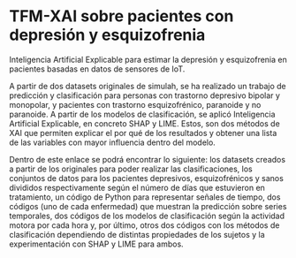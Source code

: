 # TFM-XAI sobre pacientes con depresión y esquizofrenia
Inteligencia Artificial Explicable para estimar la depresión y esquizofrenia en pacientes basadas en datos de sensores de IoT. 


A partir de dos datasets originales de simulah, se ha realizado un trabajo de predicción y clasificación para personas con trastorno depresivo bipolar y monopolar, y pacientes con trastorno esquizofrénico, paranoide y no paranoide. A partir de los modelos de clasificación, se aplicó Inteligencia Artificial Explicable, en concreto SHAP y LIME. Estos, son dos métodos de XAI que permiten explicar el por qué de los resultados y obtener una lista de las variables con mayor influencia dentro del modelo. 

Dentro de este enlace se podrá encontrar lo siguiente: los datasets creados a partir de los originales para poder realizar las clasificaciones, los conjuntos de datos para los pacientes depresivos, esquizofrénicos y sanos divididos respectivamente según el número de días que estuvieron en tratamiento, un código de Python para representar señales de tiempo, dos códigos (uno de cada enfermedad) que muestran la predicción sobre series temporales, dos códigos de los modelos de clasificación según la actividad motora por cada hora y, por último, otros dos códigos con los métodos de clasificación dependiendo de distintas propiedades de los sujetos y la experimentación con SHAP y LIME para ambos. 
